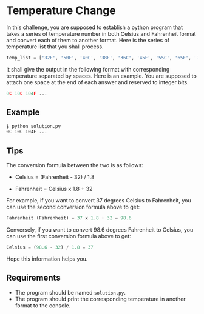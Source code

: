 # Temperature Change

In this challenge, you are supposed to establish a python program that takes a series of temperature number in both Celsius and Fahrenheit format and convert each of them to another format. Here is the series of temperature list that you shall process.

```python
temp_list = ['32F', '50F', '40C', '38F', '36C', '45F', '55C', '65F', '75C', '85F']
```

It shall give the output in the following format with corresponding temperature separated by spaces. Here is an example. You are supposed to attach one space at the end of each answer and reserved to integer bits.

```python
0C 10C 104F ... 
```

## Example

```bash
$ python solution.py
0C 10C 104F ... 
```

## Tips

The conversion formula between the two is as follows:

- Celsius = (Fahrenheit - 32) / 1.8

- Fahrenheit = Celsius x 1.8 + 32

For example, if you want to convert 37 degrees Celsius to Fahrenheit, you can use the second conversion formula above to get:

```python
Fahrenheit (Fahrenheit) = 37 x 1.8 + 32 = 98.6
```

Conversely, if you want to convert 98.6 degrees Fahrenheit to Celsius, you can use the first conversion formula above to get:

```python
Celsius = (98.6 - 32) / 1.8 = 37
```

Hope this information helps you.

## Requirements

- The program should be named `solution.py`.
- The program should print the corresponding temperature in another format to the console.
